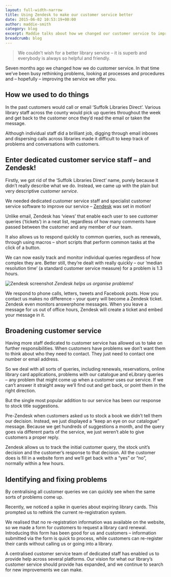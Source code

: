 ```yaml
---
layout: full-width-narrow
title: Using Zendesk to make our customer service better
date: 2015-06-02 10:53:19+00:00
author: maddie-smith
category: blog
excerpt: Maddie talks about how we changed our customer service to improve how we deal with your problems. We're also a lot quicker now!
breadcrumb: blog
---
```

> We couldn’t wish for a better library service – it is superb and everybody is always so helpful and friendly.

Seven months ago we changed how we do customer service. In that time we’ve been busy rethinking problems, looking at processes and procedures and – hopefully – improving the service we offer you.

## How we used to do things

In the past customers would call or email ‘Suffolk Libraries Direct’. Various library staff across the county would pick up queries throughout the week and get back to the customer once they’d read the email or taken the message.

Although individual staff did a brilliant job, digging through email inboxes and dispersing calls across libraries made it difficult to keep track of problems and conversations with customers.

## Enter dedicated customer service staff – and Zendesk!

Firstly, we got rid of the ‘Suffolk Libraries Direct’ name, purely because it didn’t really describe what we do. Instead, we came up with the plain but very descriptive _customer service_.

We needed dedicated customer service staff and specialist customer service software to improve our service – [Zendesk](https://www.zendesk.com/) was set in motion!

Unlike email, Zendesk has ‘views’ that enable each user to see customer queries (‘tickets’) in a neat list, regardless of how many comments have passed between the customer and any member of our team.

It also allows us to respond quickly to common queries, such as renewals, through using macros – short scripts that perform common tasks at the click of a button.

We can now easily track and monitor individual queries regardless of how complex they are. Better still, they’re dealt with really quickly – our ‘median resolution time’ (a standard customer service measure) for a problem is 1.3 hours.

![Zendesk screenshot](http://suffolklibraries.co.uk/wp-content/uploads/2015/06/zendesk.png)
*Zendesk helps us organise problems!*

We respond to phone calls, letters, tweets and Facebook posts. How you contact us makes no difference – your query will become a Zendesk ticket. Zendesk even monitors answerphone messages. When you leave a message for us out of office hours, Zendesk will create a ticket and embed your message in it.

## Broadening customer service

Having more staff dedicated to customer service has allowed us to take on further responsibilities. When customers have problems we don’t want them to think about who they need to contact. They just need to contact one number or email address.

So we deal with all sorts of queries, including renewals, reservations, online library card applications, problems with our catalogue and eLibrary queries – any problem that might come up when a customer uses our service. If we can’t answer it straight away we’ll find out and get back, or point them in the right direction.

But the single most popular addition to our service has been our response to stock title suggestions.

Pre-Zendesk when customers asked us to stock a book we didn’t tell them our decision. Instead, we just displayed a “keep an eye on our catalogue” message. Because we get hundreds of suggestions a month, and the query goes via different parts of the service, we just weren’t able to give customers a proper reply.

Zendesk allows us to track the initial customer query, the stock unit’s decision and the customer’s response to that decision. All the customer does is fill in a website form and we’ll get back with a “yes” or “no”, normally within a few hours.

## Identifying and fixing problems

By centralising all customer queries we can quickly see when the same sorts of problems come up.

Recently, we noticed a spike in queries about expiring library cards. This prompted us to rethink the current re-registration system.

We realised that no re-registration information was available on the website, so we made a form for customers to request a library card renewal. Introducing this form has been good for us and customers – information submitted via the form is quick to process, while customers can re-register their cards without calling us or going into a library.

A centralised customer service team of dedicated staff has enabled us to provide help across several platforms. Our vision for what our library’s customer service should provide has expanded, and we continue to search for new improvements we can make.
